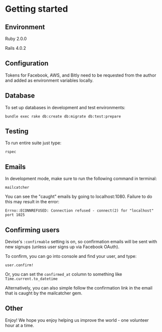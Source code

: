 Getting started
===============

Environment
-----------

Ruby 2.0.0

Rails 4.0.2

Configuration
-------------

Tokens for Facebook, AWS, and Bitly need to be requested from the author and added as environment variables locally.

Database
--------

To set up databases in development and test environments:
```
bundle exec rake db:create db:migrate db:test:prepare
```

Testing
-------

To run entire suite just type:
```
rspec
```

Emails
------

In development mode, make sure to run the following command in terminal:
```
mailcatcher
```
You can see the "caught" emails by going to localhost:1080.  Failure to do this may result in the error:

```
Errno::ECONNREFUSED: Connection refused - connect(2) for "localhost" port 1025
```

Confirming users
----------------

Devise's ```:confirmable``` setting is on, so confirmation emails will be sent with new signups (unless user signs up via Facebook OAuth).

To confirm, you can go into console and find your user, and type:

```
user.confirm!
```
Or, you can set the ```confirmed_at``` column to something like ```Time.current.to_datetime```

Alternatively, you can also simple follow the confirmation link in the email that is caught by the mailcatcher gem.

Other
-----

Enjoy! We hope you enjoy helping us improve the world - one volunteer hour at a time.
